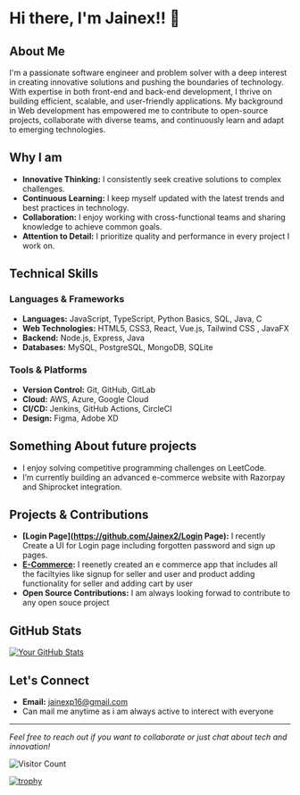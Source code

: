 # Hi there, I'm Jainex!! 👋


## About Me
I'm a passionate software engineer and problem solver with a deep interest in creating innovative solutions and pushing the boundaries of technology. With expertise in both front-end and back-end development, I thrive on building efficient, scalable, and user-friendly applications. My background in Web development has empowered me to contribute to open-source projects, collaborate with diverse teams, and continuously learn and adapt to emerging technologies.

## Why I am
- **Innovative Thinking:** I consistently seek creative solutions to complex challenges.
- **Continuous Learning:** I keep myself updated with the latest trends and best practices in technology.
- **Collaboration:** I enjoy working with cross-functional teams and sharing knowledge to achieve common goals.
- **Attention to Detail:** I prioritize quality and performance in every project I work on.

## Technical Skills
### Languages & Frameworks
- **Languages:** JavaScript, TypeScript, Python Basics, SQL, Java, C
- **Web Technologies:** HTML5, CSS3, React, Vue.js, Tailwind CSS , JavaFX
- **Backend:** Node.js, Express, Java 
- **Databases:** MySQL, PostgreSQL, MongoDB, SQLite


### Tools & Platforms
- **Version Control:** Git, GitHub, GitLab
- **Cloud:** AWS, Azure, Google Cloud
- **CI/CD:** Jenkins, GitHub Actions, CircleCI
- **Design:** Figma, Adobe XD

## Something About future projects
- I enjoy solving competitive programming challenges on LeetCode.
- I’m currently building an advanced e-commerce website with Razorpay and Shiprocket integration.

## Projects & Contributions
- **[Login Page](https://github.com/Jainex2/Login Page):** I recently Create a UI for Login page including forgotten password and sign up pages.
- **[E-Commerce](https://github.com/Jainex2/E-commerce):** I reenetly created an e commerce app that includes all the faciltyies like signup for seller and user and product adding functionality for seller and adding cart by user
- **Open Source Contributions:** I am always looking forwad to contribute to any open souce project 
## GitHub Stats
[![Your GitHub Stats](https://github-readme-stats.vercel.app/api?username=Jainex2&show_icons=true&theme=radical)](https://github.com/Jainex2)

## Let's Connect
- **Email:** [jainexp16@gmail.com](mailto:jainexp16@gmail.com)
- Can mail me anytime as i am always active to interect with everyone 

---

*Feel free to reach out if you want to collaborate or just chat about tech and innovation!*

![Visitor Count](https://visitor-badge.laobi.icu/badge?page_id=Jainex2.Jainex2)

[![trophy](https://github-profile-trophy.vercel.app/?username=Jainex2&theme=onedark)](https://github.com/Jainex2)

